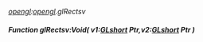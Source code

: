 _[opengl](../../modules/opengl/opengl-module.md):[opengl](../../modules/opengl/opengl-module.md).glRectsv_
##### Function glRectsv:Void( v1:[GLshort](../../modules/opengl/opengl-glshort.md) Ptr,v2:[GLshort](../../modules/opengl/opengl-glshort.md) Ptr )
